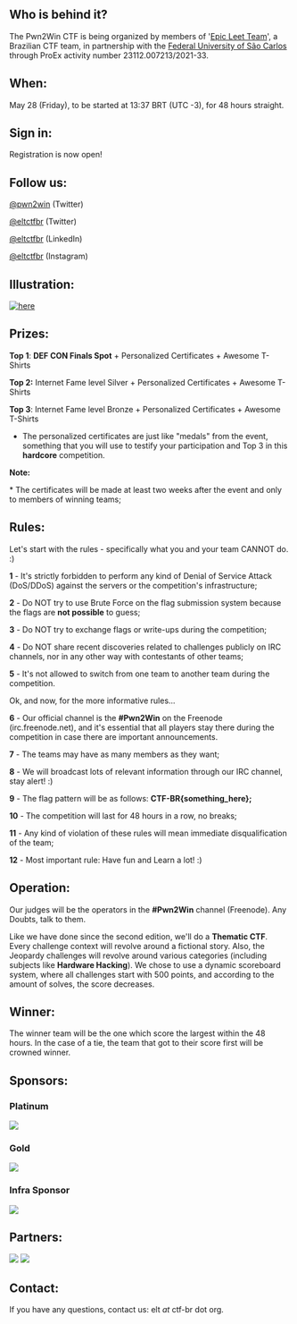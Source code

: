 ## Who is behind it?

The Pwn2Win CTF is being organized by members of '[Epic Leet Team](https://ctftime.org/team/9061)', a Brazilian CTF team, in partnership with the [Federal University of São Carlos](https://www2.ufscar.br) through ProEx activity number 23112.007213/2021-33.


## When:

May 28 (Friday), to be started at 13:37 BRT (UTC -3), for 48 hours straight.


## Sign in:

Registration is now open!


## Follow us:

[@pwn2win](https://twitter.com/pwn2win) (Twitter)

[@eltctfbr](https://twitter.com/eltctfbr) (Twitter)

[@eltctfbr](https://linkedin.com/company/eltctfbr) (LinkedIn)

[@eltctfbr](https://instagram.com/eltctfbr) (Instagram)


## Illustration:

[![here](https://pwn2win.party/imgs/Pwn2Win-2021-thumb.jpg)](https://pwn2win.party/imgs/Pwn2Win-2021.jpg)


## Prizes:

**Top 1**: **DEF CON Finals Spot** + Personalized Certificates + Awesome T-Shirts

**Top 2:** Internet Fame level Silver + Personalized Certificates + Awesome T-Shirts

**Top 3**: Internet Fame level Bronze + Personalized Certificates + Awesome T-Shirts

 * The personalized certificates are just like "medals" from the event, something that you will use to testify your participation and Top 3 in this **hardcore** competition.

**Note:**

 \* The certificates will be made at least two weeks after the event and only to members of winning teams;


## Rules:

Let's start with the rules - specifically what you and your team CANNOT do. :)

**1** - It's strictly forbidden to perform any kind of Denial of Service Attack (DoS/DDoS) against the servers or the competition's infrastructure;

**2** - Do NOT try to use Brute Force on the flag submission system because the flags are **not possible** to guess;

**3** - Do NOT try to exchange flags or write-ups during the competition;

**4** - Do NOT share recent discoveries related to challenges publicly on IRC channels, nor in any other way with contestants of other teams;

**5** - It's not allowed to switch from one team to another team during the competition.

Ok, and now, for the more informative rules...

**6** - Our official channel is the **#Pwn2Win** on the Freenode (irc.freenode.net), and it's essential that all players stay there during the competition in case there are important announcements.

**7** - The teams may have as many members as they want;

**8** - We will broadcast lots of relevant information through our IRC channel, stay alert! :)

**9** - The flag pattern will be as follows: **CTF-BR{something_here};**

**10** - The competition will last for 48 hours in a row, no breaks;

**11** - Any kind of violation of these rules will mean immediate disqualification of the team;

**12** - Most important rule: Have fun and Learn a lot! :)


## Operation:

Our judges will be the operators in the **#Pwn2Win** channel (Freenode). Any Doubts, talk to them.

Like we have done since the second edition,  we'll do a **Thematic CTF**. Every challenge context will revolve around a fictional story. Also, the Jeopardy challenges will revolve around various categories (including subjects like **Hardware Hacking**). We chose to use a dynamic scoreboard system, where all challenges start with 500 points, and according to the amount of solves, the score decreases.


## Winner:

The winner team will be the one which score the largest within the 48 hours. In the case of a tie, the team that got to their score first will be crowned winner.


## Sponsors:

### Platinum
[![](https://pwn2win.party/imgs/telefonicatech.jpg)](https://www.telefonica.com/)

### Gold
[![](https://pwn2win.party/imgs/bughunt_logo.png)](https://www.bughunt.com.br/)

### Infra Sponsor
[![](https://pwn2win.party/imgs/gcp_logo.png)](https://g.co/cloud/)


## Partners:

[![](https://pwn2win.party/imgs/ctfbr_logo.png)](https://ctf-br.org/)  [![](https://pwn2win.party/imgs/logoUFSCar.svg)](https://www2.ufscar.br/)


## Contact:

If you have any questions, contact us: elt *at* ctf-br dot org.



